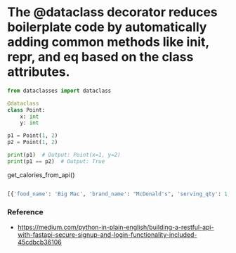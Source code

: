 # The @dataclass decorator reduces boilerplate code by automatically adding common methods like __init__, __repr__, and __eq__ based on the class attributes.
```python
from dataclasses import dataclass

@dataclass
class Point:
    x: int
    y: int

p1 = Point(1, 2)
p2 = Point(1, 2)

print(p1)  # Output: Point(x=1, y=2)
print(p1 == p2)  # Output: True
```

get_calories_from_api()
``` python

[{'food_name': 'Big Mac', 'brand_name': "McDonald's", 'serving_qty': 1, 'serving_unit': 'Serving', 'serving_weight_grams': None, 'nf_metric_qty': 215, 'nf_metric_uom': 'g', 'nf_calories': 590, 'nf_total_fat': 34, 'nf_saturated_fat': 11, 'nf_cholesterol': 85, 'nf_sodium': 1050, 'nf_total_carbohydrate': 46, 'nf_dietary_fiber': 3, 'nf_sugars': 9, 'nf_protein': 25, 'nf_potassium': None, 'nf_p': None, 'full_nutrients': [{'attr_id': 203, 'value': 25}, {'attr_id': 204, 'value': 34}, {'attr_id': 205, 'value': 46}, {'attr_id': 208, 'value': 590}, {'attr_id': 269, 'value': 9}, {'attr_id': 291, 'value': 3}, {'attr_id': 307, 'value': 1050}, {'attr_id': 601, 'value': 85}, {'attr_id': 605, 'value': 1}, {'attr_id': 606, 'value': 11}], 'nix_brand_name': "McDonald's", 'nix_brand_id': '513fbc1283aa2dc80c000053', 'nix_item_name': 'Big Mac', 'nix_item_id': '513fc9e73fe3ffd40300109f', 'metadata': {}, 'source': 8, 'ndb_no': None, 'tags': None, 'alt_measures': None, 'lat': None, 'lng': None, 'photo': {'thumb': 'https://d2eawub7utcl6.cloudfront.net/images/nix-apple-grey.png', 'highres': None, 'is_user_uploaded': False}, 'note': None, 'class_code': None, 'brick_code': None, 'tag_id': None, 'updated_at': '2023-06-21T18:41:12+00:00', 'nf_ingredient_statement': None}]
```

### Reference
- https://medium.com/python-in-plain-english/building-a-restful-api-with-fastapi-secure-signup-and-login-functionality-included-45cdbcb36106